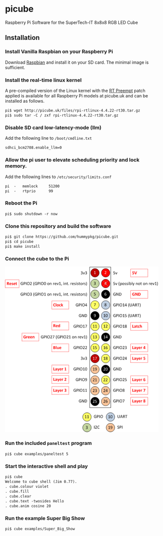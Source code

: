 # picube
Raspberry Pi Software for the SuperTech-IT 8x8x8 RGB LED Cube

## Installation

### Install Vanilla Raspbian on your Raspberry Pi

Download [Raspbian](https://www.raspberrypi.org/downloads/raspbian/)
and install it on your SD card. The minimal image is sufficient.

### Install the real-time linux kernel

A pre-compiled version of the Linux kernel with the
[RT Preempt](https://rt.wiki.kernel.org/index.php/Main_Page)
patch applied is available for all Raspberry Pi models at picube.uk and
can be installed as follows.

```console
pi$ wget http://picube.uk/files/rpi-rtlinux-4.4.22-rt30.tar.gz
pi$ sudo tar -C / zxf rpi-rtlinux-4.4.22-rt30.tar.gz
```

### Disable SD card low-latency-mode (llm)

Add the following line to `/boot/cmdline.txt`

```
sdhci_bcm2708.enable_llm=0
```

### Allow the pi user to elevate scheduling priority and lock memory.

Add the following lines to `/etc/security/limits.conf`

```
pi	-	memlock		51200
pi	-	rtprio		99
```

### Reboot the Pi

```console
pi$ sudo shutdown -r now
```

### Clone this repository and build the software

```console
pi$ git clone https://github.com/hummypkg/picube.git
pi$ cd picube
pi$ make install
```

### Connect the cube to the Pi

![Pinout](/doc/GPIO.png)

### Run the included `paneltest` program

```console
pi$ cube examples/paneltest 5
```

### Start the interactive shell and play

```console
pi$ cube
Welcome to cube shell (Jim 0.77).
. cube.colour violet
. cube.fill
. cube.clear
. cube.text -twosides Hello
. cube.anim cosine 20
```

### Run the example Super Big Show

```console
pi$ cube examples/Super_Big_Show
```

